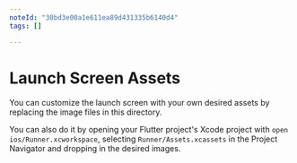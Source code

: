 ```yaml
---
noteId: "30bd3e00a1e611ea89d431335b6140d4"
tags: []

---
```


# Launch Screen Assets

You can customize the launch screen with your own desired assets by replacing the image files in this directory.

You can also do it by opening your Flutter project's Xcode project with `open ios/Runner.xcworkspace`, selecting `Runner/Assets.xcassets` in the Project Navigator and dropping in the desired images.